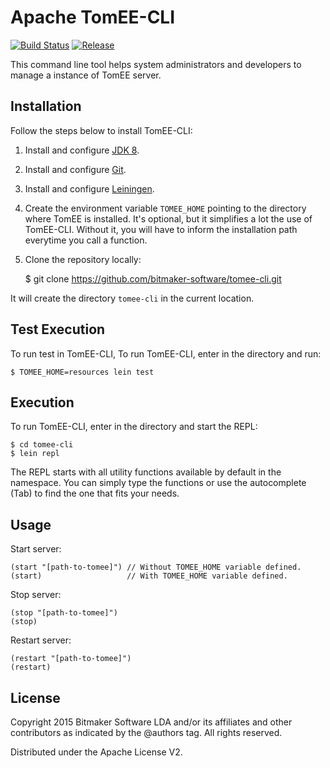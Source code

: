 # Apache TomEE-CLI

[![Build Status](https://travis-ci.org/bitmaker-software/tomee-cli.svg)](https://travis-ci.org/bitmaker-software/tomee-cli)
[![Release](http://img.shields.io/github/release/bitmaker-software/tomee-cli.svg)](https://github.com/bitmaker-software/tomee-cli/releases/latest)

This command line tool helps system administrators and developers to manage a instance of TomEE server.

## Installation

Follow the steps below to install TomEE-CLI:

1. Install and configure [JDK 8](http://www.oracle.com/technetwork/java/javase/downloads/jdk8-downloads-2133151.html).

2. Install and configure [Git](http://git-scm.com/downloads).

3. Install and configure [Leiningen](https://leiningen.org).

2. Create the environment variable `TOMEE_HOME` pointing to the directory where TomEE is installed. It's optional, but it simplifies a lot the use of TomEE-CLI. Without it, you will have to inform the installation path everytime you call a function.

3. Clone the repository locally:


    $ git clone https://github.com/bitmaker-software/tomee-cli.git

It will create the directory `tomee-cli` in the current location.

## Test Execution
To run test in TomEE-CLI, To run TomEE-CLI, enter in the directory and run:

    $ TOMEE_HOME=resources lein test

## Execution

To run TomEE-CLI, enter in the directory and start the REPL:

    $ cd tomee-cli
    $ lein repl

The REPL starts with all utility functions available by default in the namespace. You can simply type the functions or use the autocomplete (Tab) to find the one that fits your needs.

## Usage

Start server:

    (start "[path-to-tomee]") // Without TOMEE_HOME variable defined.
    (start)                   // With TOMEE_HOME variable defined.


Stop server:

    (stop "[path-to-tomee]")
    (stop)

Restart server:

    (restart "[path-to-tomee]")
    (restart)

## License

Copyright 2015 Bitmaker Software LDA and/or its affiliates and other contributors as indicated by the @authors tag. All rights reserved.

Distributed under the Apache License V2.
